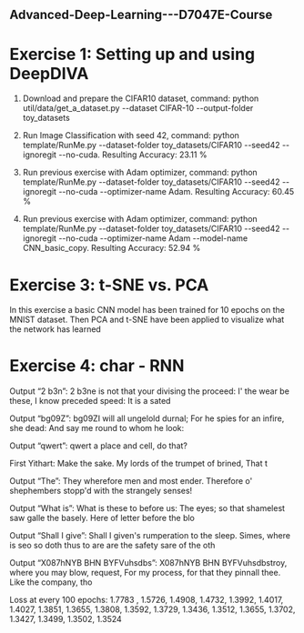 ## Advanced-Deep-Learning---D7047E-Course

# Exercise 1: Setting up and using DeepDIVA
1. Download and prepare the CIFAR10 dataset, command: python util/data/get_a_dataset.py --dataset CIFAR-10 --output-folder toy_datasets

2. Run Image Classification with seed 42, command: python template/RunMe.py --dataset-folder toy_datasets/CIFAR10 --seed42 --ignoregit --no-cuda. Resulting Accuracy: 23.11 %

3. Run previous exercise with Adam optimizer, command: python template/RunMe.py --dataset-folder toy_datasets/CIFAR10 --seed42 --ignoregit --no-cuda --optimizer-name Adam. Resulting Accuracy: 60.45 %

4. Run previous exercise with Adam optimizer, command: python template/RunMe.py --dataset-folder toy_datasets/CIFAR10 --seed42 --ignoregit --no-cuda --optimizer-name Adam --model-name CNN_basic_copy. Resulting Accuracy: 52.94 %

# Exercise 3: t-SNE vs. PCA
In this exercise a basic CNN model has been trained for 10 epochs on the MNIST dataset. Then PCA and t-SNE have been applied to visualize what the network has learned

# Exercise 4: char - RNN
Output “2 b3n”: 
2 b3ne is not that your divising the proceed:
I' the wear be these, I know preceded speed:
It is a sated

Output “bg09Z”: 
bg09ZI will all ungelold durnal;
For he spies for an infire, she dead:
And say me round to whom he look:

Output “qwert”: 
qwert a place and cell, do that?

First Yithart:
Make the sake. My lords of the trumpet of brined,
That t

Output “The”: 
They wherefore men and most ender. Therefore o'
shephembers stopp'd with the strangely senses!

Output “What is”: 
What is these to before us:
The eyes; so that shamelest saw galle the basely.
Here of letter before the blo

Output “Shall I give”: 
Shall I given's rumperation to the sleep.
Simes, where is seo so doth thus to are
are the safety sare of the oth

Output “X087hNYB BHN BYFVuhsdbs”: 
X087hNYB BHN BYFVuhsdbstroy, where you may blow, request,
For my process, for that they pinnall thee.
Like the company, tho

Loss at every 100 epochs: 
1.7783 , 1.5726, 1.4908, 1.4732, 1.3992, 1.4017, 1.4027, 1.3851, 1.3655, 1.3808, 1.3592, 1.3729, 1.3436, 1.3512, 1.3655, 1.3702, 1.3427, 1.3499, 1.3502, 1.3524

